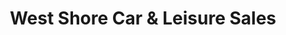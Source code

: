 ---
title: "West Shore Car & Leisure Sales"
url: /llandudno/west-shore-car-and-leisure-sales/
shop: shop
---